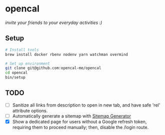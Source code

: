 # opencal

_invite your friends to your everyday activities :)_

## Setup

```bash
# Install tools
brew install docker rbenv nodenv yarn watchman overmind

# Set up environment
git clone git@github.com:opencal-me/opencal
cd opencal
bin/setup
```

## TODO

- [ ] Sanitize all links from description to open in new tab, and have safe
      'rel' attribute options.
- [ ] Automatically generate a sitemap with
      [Sitemap Generator](https://github.com/kjvarga/sitemap_generator)
- [x] Show a dedicated page for users without a Google refresh token, requiring
      them to proceed manually; then, disable the /login route.
